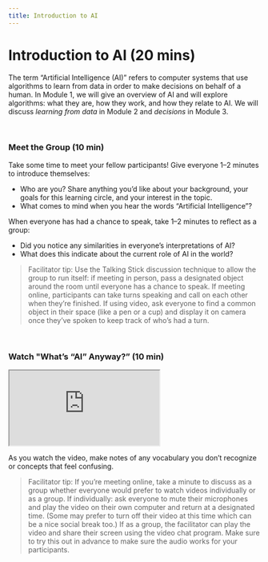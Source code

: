 ```yaml
---
title: Introduction to AI
---
```


# Introduction to AI  (20 mins)

The term “Artificial Intelligence (AI)” refers to computer systems that use algorithms to learn from data in order to make decisions on behalf of a human. In Module 1, we will give an overview of AI and will explore algorithms: what they are, how they work, and how they relate to AI.  We will discuss _learning from data_ in Module 2 and _decisions_ in Module 3.

<br>

### Meet the Group (10 min)

Take some time to meet your fellow participants! Give everyone 1–2 minutes to introduce themselves:
* Who are you? Share anything you’d like about your background, your goals for this learning circle, and your interest in the topic.
* What comes to mind when you hear the words “Artificial Intelligence”? 

When everyone has had a chance to speak, take 1–2 minutes to reflect as a group:
* Did you notice any similarities in everyone’s interpretations of AI?
* What does this indicate about the current role of AI in the world?

> Facilitator tip: Use the Talking Stick discussion technique to allow the group to run itself: if meeting in person, pass a designated object around the room until everyone has a chance to speak. If meeting online, participants can take turns speaking and call on each other when they’re finished. If using video, ask everyone to find a common object in their space (like a pen or a cup) and display it on camera once they’ve spoken to keep track of who’s had a turn.

<br>

### Watch "What’s “AI” Anyway?” (10 min)

<div class="embed-responsive embed-responsive-16by9">
  <iframe class="embed-responsive-item" src="https://drive.google.com/file/d/1TyI1qhR3Dpylc0jJ9mmmpp4orSdk1DwK/preview" allowfullscreen></iframe>
</div>

As you watch the video, make notes of any vocabulary you don’t recognize or concepts that feel confusing.

> Facilitator tip: If you’re meeting online, take a minute to discuss as a group whether everyone would prefer to watch videos individually or as a group. If individually: ask everyone to mute their microphones and play the video on their own computer and return at a designated time. (Some may prefer to turn off their video at this time which can be a nice social break too.) If as a group, the facilitator can play the video and share their screen using the video chat program. Make sure to try this out in advance to make sure the audio works for your participants.
